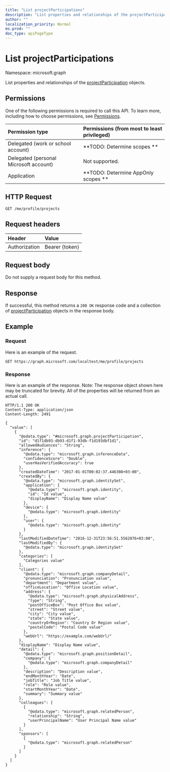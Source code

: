 ```yaml
---
title: "List projectParticipations"
description: "List properties and relationships of the projectParticipation objects."
author: ""
localization_priority: Normal
ms.prod: ""
doc_type: apiPageType
---
```


# List projectParticipations

Namespace: microsoft.graph

List properties and relationships of the [projectParticipation](../resources/projectparticipation.md) objects.

## Permissions
One of the following permissions is required to call this API. To learn more, including how to choose permissions, see [Permissions](/concepts/permissions-reference.md).

|Permission type|Permissions (from most to least privileged)|
|:---|:---|
|Delegated (work or school account)|**TODO: Determine scopes **|
|Delegated (personal Microsoft account)|Not supported.|
|Application|**TODO: Determine AppOnly scopes **|

## HTTP Request
<!-- {
  "blockType": "ignored"
}
-->
``` http
GET /me/profile/projects
```

## Request headers
|Header|Value|
|:---|:---|
|Authorization|Bearer {token}|

## Request body
Do not supply a request body for this method.

## Response
If successful, this method returns a `200 OK` response code and a collection of [projectParticipation](../resources/projectparticipation.md) objects in the response body.

## Example

### Request
Here is an example of the request.
<!-- {
  "blockType": "request",
  "name": "get_projectparticipation"
}
-->
``` http
GET https://graph.microsoft.com/localtest/me/profile/projects
```

### Response
Here is an example of the response. Note: The response object shown here may be truncated for brevity. All of the properties will be returned from an actual call.
<!-- {
  "blockType": "response",
  "truncated": true,
  "@odata.type": "collection(microsoft.graph.projectparticipation)"
}
-->
``` http
HTTP/1.1 200 OK
Content-Type: application/json
Content-Length: 2491

{
  "value": [
    {
      "@odata.type": "#microsoft.graph.projectParticipation",
      "id": "d1f1db93-db93-d1f1-93db-f1d193dbf1d1",
      "allowedAudiences": "String",
      "inference": {
        "@odata.type": "microsoft.graph.inferenceData",
        "confidenceScore": "Double",
        "userHasVerifiedAccuracy": true
      },
      "createdDateTime": "2017-01-01T00:02:37.446308+03:00",
      "createdBy": {
        "@odata.type": "microsoft.graph.identitySet",
        "application": {
          "@odata.type": "microsoft.graph.identity",
          "id": "Id value",
          "displayName": "Display Name value"
        },
        "device": {
          "@odata.type": "microsoft.graph.identity"
        },
        "user": {
          "@odata.type": "microsoft.graph.identity"
        }
      },
      "lastModifiedDateTime": "2016-12-31T23:56:51.5562076+03:00",
      "lastModifiedBy": {
        "@odata.type": "microsoft.graph.identitySet"
      },
      "categories": [
        "Categories value"
      ],
      "client": {
        "@odata.type": "microsoft.graph.companyDetail",
        "pronunciation": "Pronunciation value",
        "department": "Department value",
        "officeLocation": "Office Location value",
        "address": {
          "@odata.type": "microsoft.graph.physicalAddress",
          "type": "String",
          "postOfficeBox": "Post Office Box value",
          "street": "Street value",
          "city": "City value",
          "state": "State value",
          "countryOrRegion": "Country Or Region value",
          "postalCode": "Postal Code value"
        },
        "webUrl": "https://example.com/webUrl/"
      },
      "displayName": "Display Name value",
      "detail": {
        "@odata.type": "microsoft.graph.positionDetail",
        "company": {
          "@odata.type": "microsoft.graph.companyDetail"
        },
        "description": "Description value",
        "endMonthYear": "Date",
        "jobTitle": "Job Title value",
        "role": "Role value",
        "startMonthYear": "Date",
        "summary": "Summary value"
      },
      "colleagues": [
        {
          "@odata.type": "microsoft.graph.relatedPerson",
          "relationship": "String",
          "userPrincipalName": "User Principal Name value"
        }
      ],
      "sponsors": [
        {
          "@odata.type": "microsoft.graph.relatedPerson"
        }
      ]
    }
  ]
}
```

